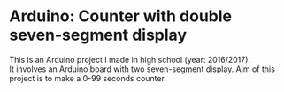 # Arduino: Counter with double seven-segment display

This is an Arduino project I made in high school (year: 2016/2017).  
It involves an Arduino board with two seven-segment display. Aim of this project is to make a 0-99 seconds counter.
